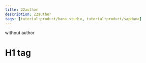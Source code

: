 ```yaml
---
title: 22author
description: 22author
tags: [tutorial:product/hana_studio, tutorial:product/sapHana]
---
```

without author
# H1 tag
